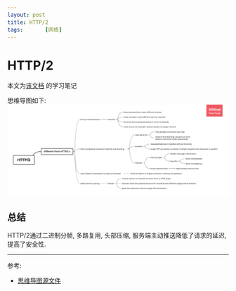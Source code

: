```yaml
---
layout: post
title: HTTP/2
tags:       [网络]
---
```


# HTTP/2
本文为[该文档](https://www.thewebmaster.com/hosting/2015/dec/14/what-is-http2-and-how-does-it-compare-to-http1-1/#:~:text=HTTP1.,commands%20to%20complete%20HTTP%20requests.&text=HTTP2%2C%20on%20the%20other%20hand,binary%20to%20read%20the%20request) 的学习笔记

思维导图如下:
![思维导图](https://github.com/jituanlin/public-docs/blob/master/public-mindmaps/http2.png?raw=true)

## 总结
HTTP/2通过二进制分帧, 多路复用, 头部压缩, 服务端主动推送降低了请求的延迟, 提高了安全性.

--- 
参考:
- [思维导图源文件](https://github.com/jituanlin/public-docs/blob/master/public-mindmaps/http2.xmind)
